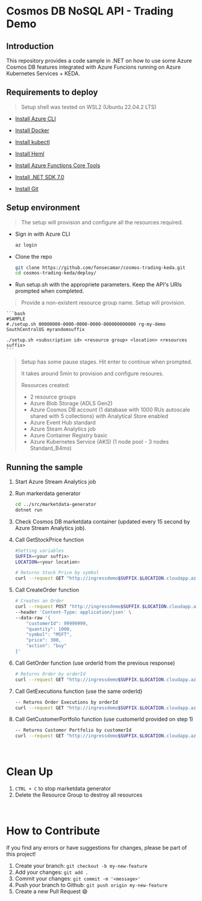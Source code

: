 # Cosmos DB NoSQL API - Trading Demo

## Introduction

This repository provides a code sample in .NET on how to use some Azure Cosmos DB features integrated with Azure Funcions running on Azure Kubernetes Services + KEDA.

## Requirements to deploy
> Setup shell was tested on WSL2 (Ubuntu 22.04.2 LTS)

* <a href="https://learn.microsoft.com/en-us/cli/azure/install-azure-cli-linux?pivots=apt#option-1-install-with-one-command" target="_blank">Install Azure CLI</a>

* <a href="https://docs.docker.com/desktop/windows/wsl/#download" target="_blank">Install Docker</a>

* <a href="https://kubernetes.io/docs/tasks/tools/install-kubectl-linux/#install-using-native-package-management" target="_blank">Install kubectl</a>

* <a href="https://helm.sh/docs/intro/install/#from-apt-debianubuntu" target="_blank">Install Heml</a>

* <a href="https://learn.microsoft.com/en-us/azure/azure-functions/functions-run-local?tabs=v4%2Clinux%2Ccsharp%2Cportal%2Cbash#install-the-azure-functions-core-tools" target="_blank">Install Azure Functions Core Tools</a>

* <a href="https://learn.microsoft.com/en-us/dotnet/core/install/linux-ubuntu#install-the-sdk" target="_blank">Install .NET SDK 7.0</a>

* <a href="https://git-scm.com/download/linux" target="_blank">Install Git</a>

## Setup environment

> The setup will provision and configure all the resources required.

* Sign in with Azure CLI

    ```bash
    az login
    ```

* Clone the repo
    ```bash
    git clone https://github.com/fonsecamar/cosmos-trading-keda.git
    cd cosmos-trading-keda/deploy/
    ```

* Run setup.sh with the appropriete parameters. Keep the API's URIs prompted when completed.
> Provide a non-existent resource group name. Setup will provision.

    ```bash
    #SAMPLE
    #./setup.sh 00000000-0000-0000-0000-000000000000 rg-my-demo SouthCentralUS myrandomsuffix

    ./setup.sh <subscription id> <resource group> <location> <resources suffix>
    ```
> Setup has some pause stages. Hit enter to continue when prompted. 
> 
> It takes around 5min to provision and configure resoures.
>
> Resources created:
> - 2 resource groups
> - Azure Blob Storage (ADLS Gen2)
> - Azure Cosmos DB account (1 database with 1000 RUs autoscale shared with 5 collections) with Analytical Store enabled
> - Azure Event Hub standard
> - Azure Steam Analytics job
> - Azure Container Registry basic
> - Azure Kubernetes Service (AKS) (1 node pool - 3 nodes Standard_B4ms)

## Running the sample

1. Start Azure Stream Analytics job

1. Run markerdata generator

    ```bash
    cd ../src/marketdata-generator
    dotnet run
    ```

1. Check Cosmos DB marketdata container (updated every 15 second by Azure Stream Analytics job).

4. Call GetStockPrice function

    ```bash
    #Setting variables
    SUFFIX=<your suffix>
    LOCATION=<your location>

    # Returns Stock Price by symbol
    curl --request GET "http://ingressdemo$SUFFIX.$LOCATION.cloudapp.azure.com/api/stock/MSFT"
    ```

1. Call CreateOrder function

    ```bash
    # Creates an Order
    curl --request POST "http://ingressdemo$SUFFIX.$LOCATION.cloudapp.azure.com/api/orders/create" \
    --header 'Content-Type: application/json' \
    --data-raw '{
        "customerId": 99999999,
        "quantity": 1000,
        "symbol": "MSFT",
        "price": 300,
        "action": "buy"
    }'
    ```

1. Call GetOrder function (use orderId from the previous response)

    ```bash
    # Returns Order by orderId
    curl --request GET "http://ingressdemo$SUFFIX.$LOCATION.cloudapp.azure.com/api/orders/{orderId}"
    ```

1. Call GetExecutions function (use the same orderId)

    ```bash
    -- Returns Order Executions by orderId
    curl --request GET "http://ingressdemo$SUFFIX.$LOCATION.cloudapp.azure.com/api/orders/execution/{orderId}"
    ```

1. Call GetCustomerPortfolio function (use customerId provided on step 1)

    ```bash
    -- Returns Customer Portfolio by customerId
    curl --request GET "http://ingressdemo$SUFFIX.$LOCATION.cloudapp.azure.com/api/customerPortfolio/{customerId}"
    ```

<br/>

# Clean Up

1. `CTRL + C` to stop marketdata generator
2. Delete the Resource Group to destroy all resources

<br/>

# How to Contribute

If you find any errors or have suggestions for changes, please be part of this project!

1. Create your branch: `git checkout -b my-new-feature`
2. Add your changes: `git add .`
3. Commit your changes: `git commit -m '<message>'`
4. Push your branch to Github: `git push origin my-new-feature`
5. Create a new Pull Request 😄